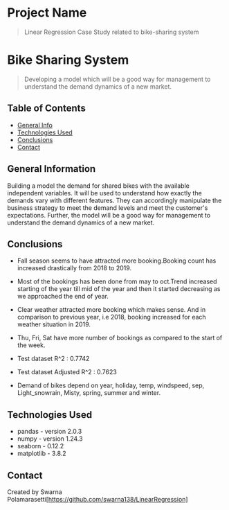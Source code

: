 # Project Name
> Linear Regression Case Study related to bike-sharing system



# Bike Sharing System
> Developing a model which will be a good way for management to understand the demand dynamics of a new market.


## Table of Contents
* [General Info](#general-information)
* [Technologies Used](#technologies-used)
* [Conclusions](#conclusions)
* [Contact](#contact)

<!-- You can include any other section that is pertinent to your problem -->

## General Information

Building a model the demand for shared bikes with the available independent variables. It will be used  to understand how exactly the demands vary with different features. They can accordingly manipulate the business strategy to meet the demand levels and meet the customer's expectations. Further, the model will be a good way for management to understand the demand dynamics of a new market. 
 

<!-- You don't have to answer all the questions - just the ones relevant to your project. -->

## Conclusions
- Fall season seems to have attracted more booking.Booking count has increased drastically from 2018 to 2019.
- Most of the bookings has been done from may to oct.Trend increased starting of the year till mid of the year and then it started decreasing as we approached the end of year.
- Clear weather attracted more booking which makes sense. And in comparison to previous year, i.e 2018, booking increased for each weather situation in 2019.
- Thu, Fri, Sat have more number of bookings as compared to the start of the week.
- Test dataset R^2           : 0.7742
-   Test dataset Adjusted R^2  : 0.7623

- Demand of bikes depend on year, holiday, temp, windspeed, sep, Light_snowrain, Misty, spring, summer and winter.

<!-- You don't have to answer all the questions - just the ones relevant to your project. -->


## Technologies Used
- pandas - version 2.0.3
- numpy - version 1.24.3
- seaborn - 0.12.2
- matplotlib - 3.8.2

<!-- As the libraries versions keep on changing, it is recommended to mention the version of library used in this project -->



## Contact
Created by 
Swarna Polamarasetti[https://github.com/swarna138/LinearRegression]



<!-- Optional -->
<!-- ## License -->
<!-- This project is open source and available under the [... License](). -->

<!-- You don't have to include all sections - just the one's relevant to your project -->
